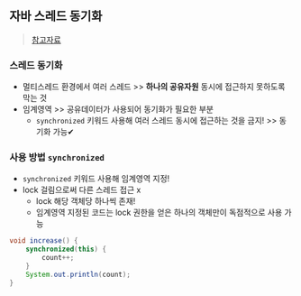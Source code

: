 ## 자바 스레드 동기화
> [참고자료](https://kadosholy.tistory.com/123)

### 스레드 동기화
- 멀티스레드 환경에서 여러 스레드 >> **하나의 공유자원** 동시에 접근하지 못하도록 막는 것
- 임계영역 >> 공유데이터가 사용되어 동기화가 필요한 부분
  - `synchronized` 키워드 사용해 여러 스레드 동시에 접근하는 것을 금지! >> 동기화 가능✔

### 사용 방법 `synchronized`
- `synchronized` 키워드 사용해 임계영역 지정!
- lock 걸림으로써 다른 스레드 접근 x
  - lock 해당 객체당 하나씩 존재! 
  - 임계영역 지정된 코드는 lock 권한을 얻은 하나의 객체만이 독점적으로 사용 가능


```java
void increase() {
	synchronized(this) {
		count++;
	}
	System.out.println(count);
}
```

